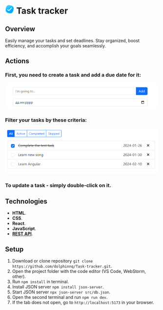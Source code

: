 # <img src="./public/favicon.png" alt="Todo Icon" width="30" height="30"> Task tracker

## Overview

Easily manage your tasks and set deadlines. Stay organized, boost efficiency, and accomplish your goals seamlessly.

## Actions

### First, you need to create a task and add a due date for it:
![img.png](./public/addTodo.png)

### Filter your tasks by these criteria:
![img_1.png](./public/manageList.png)

### To update a task - simply double-click on it.

## Technologies

* **HTML**.
* **CSS**.
* **React**.
* **JavaScript**.
* **[REST API](https://github.com/typicode/json-server)**.

## Setup

1. Download or clone repository `git clone https://github.com/dolphinnq/Task-tracker.git`.
2. Open the project folder with the code editor (VS Code, WebStorm, other).
3. Run ```npm install``` in terminal.
4. Install JSON server ```npm install json-server```.
5. Start JSON server ```npx json-server src/db.json```.
6. Open the second terminal and run ```npm run dev```.
7. If the tab does not open, go to ```http://localhost:5173``` in your browser.
